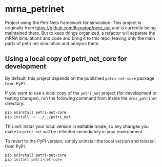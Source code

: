 # mrna_petrinet
Project using the PetriNets framework for simulation. This project is originally from https://github.com/lhcnetop/petri_net and is currently being maintained there. But to keep things organized, a refactor will separate the mRNA simulations and code and bring it to this repo, leaving only the main parts of petri net simulation and analysis there.

## Using a local copy of petri_net_core for development

By default, this project depends on the published `petri-net-core` package from PyPI.

If you want to use a local copy of the `petri_net` project (for development or testing changes), run the following command from inside the `mrna_petrinet` directory:

```sh
pip uninstall petri-net-core
pip install -e ../../petri_net
```

This will install your local version in editable mode, so any changes you make to `petri_net` will be reflected immediately in your environment.

To revert to the PyPI version, simply uninstall the local version and reinstall from PyPI:

```sh
pip uninstall petri-net-core
pip install petri-net-core
```
